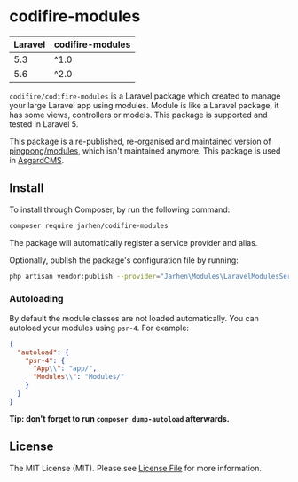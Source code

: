 # codifire-modules

| **Laravel**  |  **codifire-modules** |
|---|---|
| 5.3  | ^1.0  |
| 5.6  | ^2.0  |

`codifire/codifire-modules` is a Laravel package which created to manage your large Laravel app using modules. Module is like a Laravel package, it has some views, controllers or models. This package is supported and tested in Laravel 5.

This package is a re-published, re-organised and maintained version of [pingpong/modules](https://github.com/pingpong-labs/modules), which isn't maintained anymore. This package is used in [AsgardCMS](https://asgardcms.com/).

## Install

To install through Composer, by run the following command:

``` bash
composer require jarhen/codifire-modules
```

The package will automatically register a service provider and alias.

Optionally, publish the package's configuration file by running:

``` bash
php artisan vendor:publish --provider="Jarhen\Modules\LaravelModulesServiceProvider"
```

### Autoloading

By default the module classes are not loaded automatically. You can autoload your modules using `psr-4`. For example:

``` json
{
  "autoload": {
    "psr-4": {
      "App\\": "app/",
      "Modules\\": "Modules/"
    }
  }
}
```

**Tip: don't forget to run `composer dump-autoload` afterwards.**


## License

The MIT License (MIT). Please see [License File](LICENSE.md) for more information.
